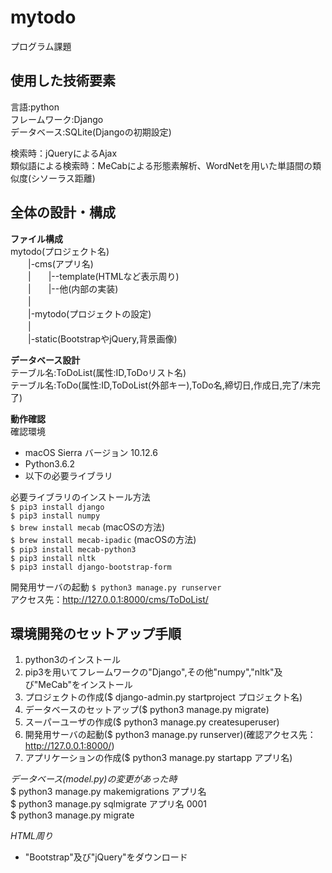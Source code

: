 # mytodo
プログラム課題
## 使用した技術要素
言語:python  
フレームワーク:Django  
データベース:SQLite(Djangoの初期設定)  

検索時：jQueryによるAjax  
類似語による検索時：MeCabによる形態素解析、WordNetを用いた単語間の類似度(シソーラス距離)

## 全体の設計・構成
**ファイル構成**   
mytodo(プロジェクト名)  
　　|-cms(アプリ名)  
　　|　　|--template(HTMLなど表示周り)  
　　|　　|--他(内部の実装)  
　　|  
　　|-mytodo(プロジェクトの設定)  
　　|  
　　|-static(BootstrapやjQuery,背景画像)  

**データベース設計**  
テーブル名:ToDoList(属性:ID,ToDoリスト名)  
テーブル名:ToDo(属性:ID,ToDoList(外部キー),ToDo名,締切日,作成日,完了/末完了)  

**動作確認**  
確認環境
* macOS Sierra バージョン 10.12.6  
* Python3.6.2
* 以下の必要ライブラリ

必要ライブラリのインストール方法  
    `$ pip3 install django`  
    `$ pip3 install numpy`  
    `$ brew install mecab` (macOSの方法)  
    `$ brew install mecab-ipadic` (macOSの方法)  
    `$ pip3 install mecab-python3`  
    `$ pip3 install nltk`  
    `$ pip3 install django-bootstrap-form`  

開発用サーバの起動
`$ python3 manage.py runserver`  
アクセス先：http://127.0.0.1:8000/cms/ToDoList/

## 環境開発のセットアップ手順
1. python3のインストール
2. pip3を用いてフレームワークの"Django",その他"numpy","nltk"及び"MeCab"をインストール
3. プロジェクトの作成($ django-admin.py startproject プロジェクト名)
4. データベースのセットアップ($ python3 manage.py migrate)
5. スーパーユーザの作成($ python3 manage.py createsuperuser)
6. 開発用サーバの起動($ python3 manage.py runserver)(確認アクセス先：http://127.0.0.1:8000/)
7. アプリケーションの作成($ python3 manage.py startapp アプリ名)

*データベース(model.py)の変更があった時*  
    $ python3 manage.py makemigrations アプリ名  
    $ python3 manage.py sqlmigrate アプリ名 0001  
    $ python3 manage.py migrate  

*HTML周り*
* "Bootstrap"及び"jQuery"をダウンロード

